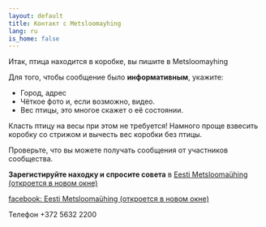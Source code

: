 ```yaml
---
layout: default
title: Контакт с Metsloomayhing 
lang: ru
is_home: false
---
```


Итак, птица находится в коробке, вы пишите в Metsloomayhing 

Для того, чтобы сообщение было <b>информативным</b>, укажите: 
- Город, адрес
- Чёткое фото и, если возможно, видео.
- Вес птицы, это многое скажет о её состоянии.
  
Класть птицу на весы при этом не требуется!
Намного проще взвесить коробку со стрижом и вычесть вес коробки без птицы.

Проверьте, что вы можете получать сообщения от участников сообщества.

**Зарегистируйте находку и спросите совета** в <a href="https://www.metsloom.ee/kontaktid/" target="_blank" rel="noopener noreferrer">Eesti Metsloomaühing (откроется в новом окне)</a>

<a href="https://www.facebook.com/EestiMetsloomayhing/" target="_blank" rel="noopener noreferrer">facebook: Eesti Metsloomaühing (откроется в новом окне)</a> 

Телефон +372 5632 2200
